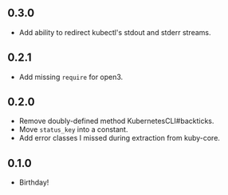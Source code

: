 ## 0.3.0
* Add ability to redirect kubectl's stdout and stderr streams.

## 0.2.1
* Add missing `require` for open3.

## 0.2.0
* Remove doubly-defined method KubernetesCLI#backticks.
* Move `status_key` into a constant.
* Add error classes I missed during extraction from kuby-core.

## 0.1.0
* Birthday!
